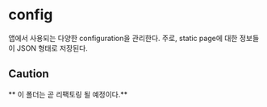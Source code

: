 # config

앱에서 사용되는 다양한 configuration을 관리한다.
주로, static page에 대한 정보들이 JSON 형태로 저장된다.

## Caution

** 이 폴더는 곧 리팩토링 될 예정이다.**
